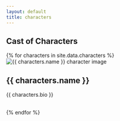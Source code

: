 ```yaml
---
layout: default
title: characters
---
```


<article class="row pad-lr-15">
  <h1>Cast of Characters</h1>
   {% for characters in site.data.characters %}
    <div class="small-12 blocky">
      <img src="{{ site.baseurl }}{{ characters.pic }}" alt="{{ characters.name }} character image" class="left character-image">
      <h2>{{ characters.name }}</h2>
      <p>{{ characters.bio }}</p>
    </div>
    <br />
   {% endfor %}
</article>